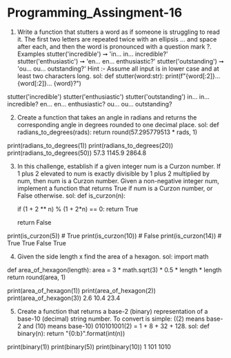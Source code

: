 # Programming_Assingment-16


1. Write a function that stutters a word as if someone is struggling to read it. The first two letters are repeated twice with an ellipsis ... and space after each, and then the word is pronounced with a question mark ?. Examples stutter('incredible') ➞ 'in... in... incredible?' stutter('enthusiastic') ➞ 'en... en... enthusiastic?' stutter('outstanding') ➞ 'ou... ou... outstanding?'
Hint :- Assume all input is in lower case and at least two characters long.
sol:
def stutter(word:str):
    print(f"{word[:2]}... {word[:2]}... {word}?")
    
stutter('incredible') 
stutter('enthusiastic') 
stutter('outstanding') 
in... in... incredible?
en... en... enthusiastic?
ou... ou... outstanding?




2. Create a function that takes an angle in radians and returns the corresponding angle in degrees rounded to one decimal place.
sol:
def radians_to_degrees(rads):
    return round(57.295779513 * rads, 1)

print(radians_to_degrees(1))
print(radians_to_degrees(20))
print(radians_to_degrees(50))
57.3
1145.9
2864.8




3. In this challenge, establish if a given integer num is a Curzon number. If 1 plus 2 elevated to num is exactly divisible by 1 plus 2 multiplied by num, then num is a Curzon number. Given a non-negative integer num, implement a function that returns True if num is a Curzon number, or False otherwise.
sol:
def is_curzon(n):
    
    if (1 + 2 ** n) % (1 + 2*n) == 0:
        return True
    
    return False

print(is_curzon(5)) # True
print(is_curzon(10)) # False
print(is_curzon(14)) # True
True
False
True



4. Given the side length x find the area of a hexagon.
sol:
import math

def area_of_hexagon(length):
    area =  3 * math.sqrt(3) * 0.5 * length * length
    return round(area, 1)

print(area_of_hexagon(1))
print(area_of_hexagon(2))
print(area_of_hexagon(3))
2.6
10.4
23.4




5. Create a function that returns a base-2 (binary) representation of a base-10 (decimal) string number. To convert is simple: ((2) means base-2 and (10) means base-10) 010101001(2) = 1 + 8 + 32 + 128.
sol:
def binary(n):
    return "{0:b}".format(int(n))

print(binary(1))
print(binary(5))
print(binary(10))
1
101
1010



